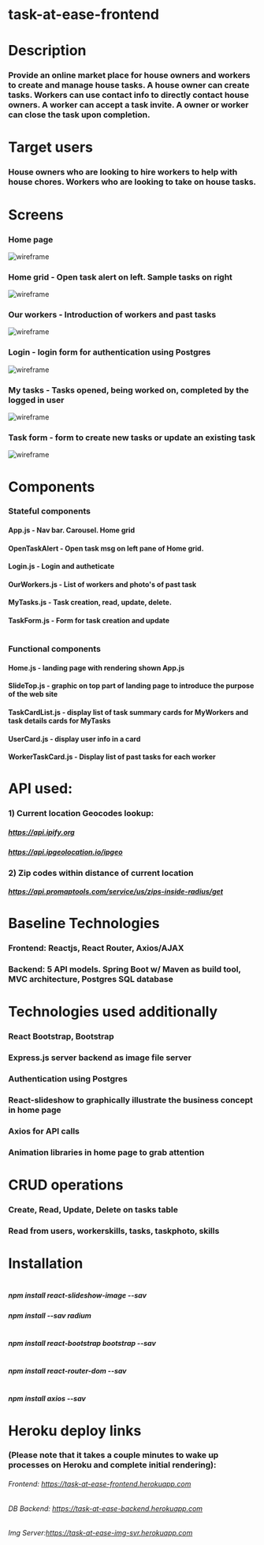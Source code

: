 # task-at-ease-frontend
#
# Description
### Provide an online market place for house owners and workers to create and manage house tasks. A house owner can create tasks. Workers can use contact info to directly contact house owners. A worker can accept a task invite. A owner or worker can close the task upon completion.
# 
# Target users
### House owners who are looking to hire workers to help with house chores. Workers who are looking to take on house tasks.
# 
# Screens
### Home page
![wireframe](./wireframe/HomeSlide.PNG)
### Home grid - Open task alert on left. Sample tasks on right
![wireframe](./wireframe/HomeGrid.PNG)
### Our workers - Introduction of workers and past tasks
![wireframe](./wireframe/OurWorkers.PNG)
### Login - login form for authentication using Postgres
![wireframe](./wireframe/Login.PNG)
### My tasks - Tasks opened, being worked on, completed by the logged in user
![wireframe](./wireframe/MyTasks.PNG)
### Task form - form to create new tasks or update an existing task
![wireframe](./wireframe/TaskForm.PNG)
# 
# Components
### Stateful components
#### App.js - Nav bar. Carousel. Home grid
#### OpenTaskAlert - Open task msg on left pane of Home grid.
#### Login.js - Login and autheticate
#### OurWorkers.js - List of workers and photo's of past task
#### MyTasks.js - Task creation, read, update, delete.
#### TaskForm.js - Form for task creation and update
# 
### Functional components
#### Home.js - landing page with rendering shown App.js
#### SlideTop.js - graphic on top part of landing page to introduce the purpose of the web site
#### TaskCardList.js - display list of task summary cards for MyWorkers and task details cards for MyTasks
#### UserCard.js - display user info in a card
#### WorkerTaskCard.js - Display list of past tasks for each worker
# 
# API used: 
### 1) Current location Geocodes lookup:
##### https://api.ipify.org
##### https://api.ipgeolocation.io/ipgeo
### 2) Zip codes within distance of current location
##### https://api.promaptools.com/service/us/zips-inside-radius/get
# 
# Baseline Technologies
### Frontend: Reactjs, React Router, Axios/AJAX
### Backend: 5 API models. Spring Boot w/ Maven as build tool, MVC architecture, Postgres SQL database
#
# Technologies used additionally
### React Bootstrap, Bootstrap
### Express.js server backend as image file server 
### Authentication using Postgres
### React-slideshow to graphically illustrate the business concept in home page
### Axios for API calls
### Animation libraries in home page to grab attention
# 
# CRUD operations
### Create, Read, Update, Delete on tasks table  
### Read from users, workerskills, tasks, taskphoto, skills
#
# Installation
#
##### npm install react-slideshow-image --sav
##### npm install --sav radium 
#
##### npm install react-bootstrap bootstrap --sav
#
##### npm install react-router-dom --sav
# 
##### npm install axios --sav
#
# Heroku deploy links 
### (Please note that it takes a couple minutes to wake up processes on Heroku and complete initial rendering):
###### Frontend: https://task-at-ease-frontend.herokuapp.com   
###### DB Backend: https://task-at-ease-backend.herokuapp.com   
###### Img Server:https://task-at-ease-img-svr.herokuapp.com   
